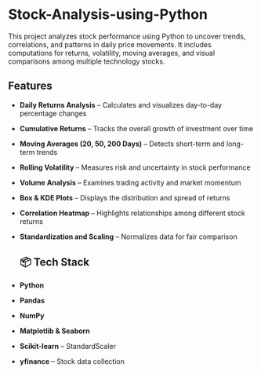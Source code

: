 # Stock-Analysis-using-Python


This project analyzes stock performance using Python to uncover trends, correlations, and patterns in daily price movements. It includes computations for returns, volatility, moving averages, and visual comparisons among multiple technology stocks.


##  Features  

- **Daily Returns Analysis** – Calculates and visualizes day-to-day percentage changes  
- **Cumulative Returns** – Tracks the overall growth of investment over time  
- **Moving Averages (20, 50, 200 Days)** – Detects short-term and long-term trends  
- **Rolling Volatility** – Measures risk and uncertainty in stock performance  
- **Volume Analysis** – Examines trading activity and market momentum  
- **Box & KDE Plots** – Displays the distribution and spread of returns  
- **Correlation Heatmap** – Highlights relationships among different stock returns  
- **Standardization and Scaling** – Normalizes data for fair comparison  


  ## 📦 Tech Stack  

- **Python** 
- **Pandas**
- **NumPy** 
- **Matplotlib & Seaborn**   
- **Scikit-learn** – StandardScaler  
- **yfinance** – Stock data collection  
